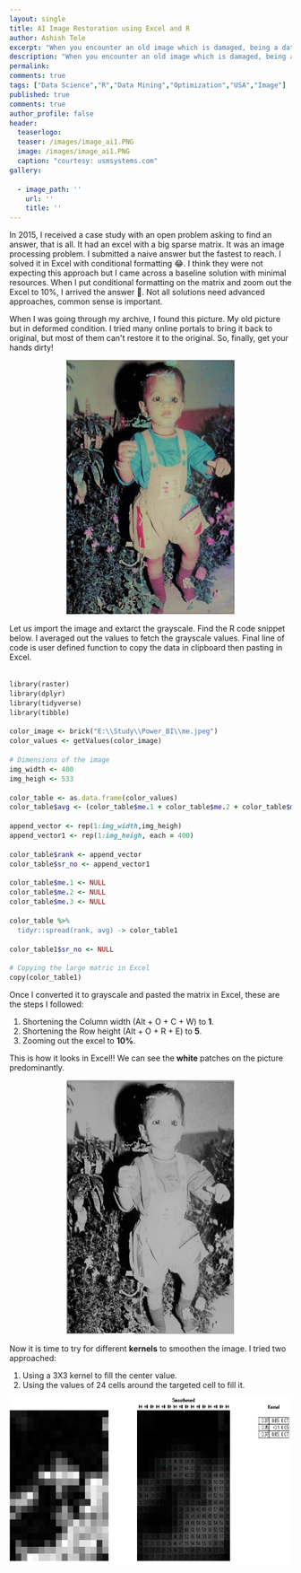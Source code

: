 ```yaml
---
layout: single
title: AI Image Restoration using Excel and R
author: Ashish Tele
excerpt: "When you encounter an old image which is damaged, being a data scientist, you need to find a way to restore the image."
description: "When you encounter an old image which is damaged, being a data scientist, you need to find a way to restore the image."
permalink:
comments: true
tags: ["Data Science","R","Data Mining","Optimization","USA","Image"]
published: true
comments: true
author_profile: false
header:
  teaserlogo:
  teaser: /images/image_ai1.PNG
  image: /images/image_ai1.PNG
  caption: "courtesy: usmsystems.com"
gallery:

  - image_path: ''
    url: ''
    title: ''
---
```


In 2015, I received a case study with an open problem asking to find an answer, that is all. It had an excel with a big sparse matrix. It was an image processing problem. I submitted a naive answer but the fastest to reach. I solved it in Excel with conditional formatting 😂. I think they were not expecting this approach but I came across a baseline solution with minimal resources. When I put conditional formatting on the matrix and zoom out the Excel to 10%, I arrived the answer 💪. Not all solutions need advanced approaches, common sense is important. 

When I was going through my archive, I found this picture. My old picture but in deformed condition. I tried many online portals to bring it back to original, but most of them can't restore it to the original. So, finally, get your hands dirty!

<p align="center">
  <img width="300" height="453" src="/images/me.jpeg">
</p>

Let us import the image and extarct the grayscale. Find the R code snippet below. I averaged out the values to fetch the grayscale values. Final line of code is user defined function to copy the data in clipboard then pasting in Excel.

```ruby

library(raster)
library(dplyr)
library(tidyverse)
library(tibble)

color_image <- brick("E:\\Study\\Power_BI\\me.jpeg")
color_values <- getValues(color_image)

# Dimensions of the image
img_width <- 400
img_heigh <- 533

color_table <- as.data.frame(color_values)
color_table$avg <- (color_table$me.1 + color_table$me.2 + color_table$me.3)/3

append_vector <- rep(1:img_width,img_heigh)
append_vector1 <- rep(1:img_heigh, each = 400)
  
color_table$rank <- append_vector
color_table$sr_no <- append_vector1

color_table$me.1 <- NULL
color_table$me.2 <- NULL
color_table$me.3 <- NULL

color_table %>% 
  tidyr::spread(rank, avg) -> color_table1

color_table1$sr_no <- NULL

# Copying the large matric in Excel
copy(color_table1)

```
Once I converted it to grayscale and pasted the matrix in Excel, these are the steps I followed:

1. Shortening the Column width (Alt + O + C + W) to **1**.
2. Shortening the Row height (Alt + O + R + E) to **5**.
3. Zooming out the excel to **10%**.

This is how it looks in Excel!! We can see the **white** patches on the picture predominantly. 

<p align="center">
  <img width="300" height="453" src="/images/me1.PNG">
</p>

Now it is time to try for different **kernels** to smoothen the image. I tried two approached:

1. Using a 3X3 kernel to fill the center value.
2. Using the values of 24 cells around the targeted cell to fill it.

<p align="center">
  <img width="700" height="300" src="/images/kernel1.PNG">
</p>
